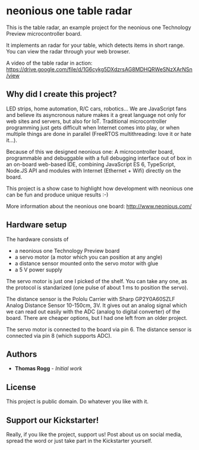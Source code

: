 # neonious one table radar

This is the table radar, an example project for the neonious one Technology Preview microcontroller board.

It implements an radar for your table, which detects items in short range. You can view the radar through your web browser.

A video of the table radar in action: https://drive.google.com/file/d/1G6cykg5DXdzrsAG8MDHQRWeSNzXArNSn/view


## Why did I create this project?

LED strips, home automation, R/C cars, robotics... We are JavaScript fans and believe its asyncronous nature makes it a great language not only for web sites and servers, but also for IoT. Traditional microcontroller programming just gets difficult when Internet comes into play, or when multiple things are done in parallel (FreeRTOS multithreading: love it or hate it...).

Because of this we designed neonious one: A microcontroller board, programmable and debuggable with a full debugging interface out of box in an on-board web-based IDE, combining JavaScript ES 6, TypeScript, Node.JS API and modules with Internet (Ethernet + Wifi) directly on the board.

This project is a show case to highlight how development with neonious one can be fun and produce unique results :-)

More information about the neonious one board: http://www.neonious.com/


## Hardware setup

The hardware consists of

- a neonious one Technology Preview board
- a servo motor (a motor which you can position at any angle)
- a distance sensor mounted onto the servo motor with glue
- a 5 V power supply

The servo motor is just one I picked of the shelf. You can take any one, as the protocol is standarized (one pulse of about 1 ms to position the servo).

The distance sensor is the Pololu Carrier with Sharp GP2Y0A60SZLF Analog Distance Sensor 10-150cm, 3V. It gives out an analog signal which we can read out easily with the ADC (analog to digital converter) of the board. There are cheaper options, but I had one left from an older project.

The servo motor is connected to the board via pin 6. The distance sensor is connected via pin 8 (which supports ADC).


## Authors

* **Thomas Rogg** - *Initial work*


## License

This project is public domain. Do whatever you like with it.


## Support our Kickstarter!

Really, if you like the project, support us! Post about us on social media, spread the word or just take part in the Kickstarter
yourself.

